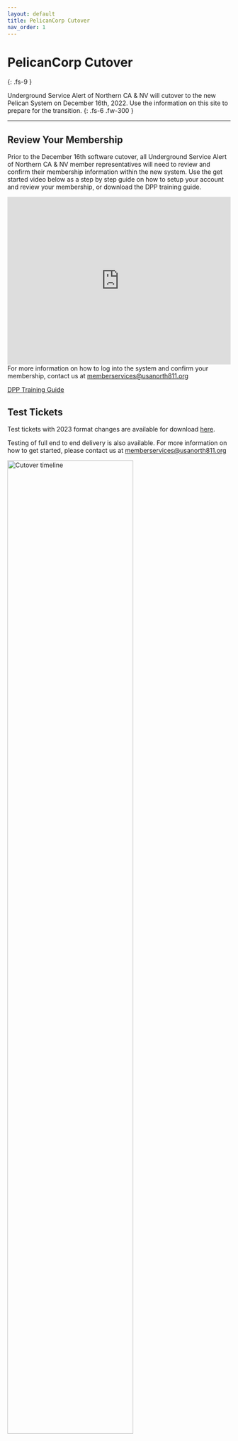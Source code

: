 ```yaml
---
layout: default
title: PelicanCorp Cutover
nav_order: 1
---
```


# PelicanCorp Cutover
{: .fs-9 }

Underground Service Alert of Northern CA & NV will cutover to the new Pelican System on December 16th, 2022. Use the information on this site to prepare for the transition.
{: .fs-6 .fw-300 }

---

## Review Your Membership

Prior to the December 16th software cutover, all Underground Service Alert of Northern CA & NV member representatives will need to review and confirm their membership information within the new system. Use the get started video below as a step by step guide on how to setup your account and review your membership, or download the DPP training guide.
<div style="padding:75% 0 0 0;position:relative;"><iframe src="https://player.vimeo.com/video/755761705?h=581e700307&amp;badge=0&amp;autopause=0&amp;player_id=0&amp;app_id=58479" frameborder="0" allow="autoplay; fullscreen; picture-in-picture" allowfullscreen style="position:absolute;top:0;left:0;width:100%;height:100%;" title="Damage Prevention Portal - Setting up your account"></iframe></div><script src="https://player.vimeo.com/api/player.js"></script>
For more information on how to log into the system and confirm your membership, contact us at <a href="mailto:memberservices@usanorth811.org?subject=DPP%20Login">memberservices@usanorth811.org</a>

<a href="https://usanorth811.github.io/pelicancorp/assets/PDF/MemberRepDPPTrainingDocument.pdf" class="btn mr-4">DPP Training Guide</a>

## Test Tickets
Test tickets with 2023 format changes are available for download [here](/pelicancorp/ticket_delivery/ticket_delivery_options.html). 

Testing of full end to end delivery is also available. For more information on how to get started, please contact us at <a href="mailto:memberservices@usanorth811.org?subject=Test%20Tickets">memberservices@usanorth811.org</a>

<img src="https://usanorth811.org/images/MicrosoftTeams-image-4.png" alt="Cutover timeline" width="75%" > 

# Release Notes

## November 3rd

New
{: .label }
- Created public Positive Response ticket search website
- OnceCallAccess Ruler mapping tool updated to include measured distance in feet in addition to miles.
- System updated to allow for new or unlisted addresses to be processed without verification.
- Updated text on ticket confirmation screen (blue box) in OnceCallAccess
- Changed "name of utility/authority" dropdown to remove word "Remarks" from Non-Member Utility option
- Changed field label from Work Type to Type of Work in step 1

Bug Fixes
{: .label .label-yellow}
- Changed step 3 to correctly populate Town/City/Place for area of interest locations
- Updated state selector drop down in DPP to no longer conflict with Projection / Datum field
- Return Trip ticket type removed from NV
- Return Trip ticket type added to CA
- Ticket status filter bug fixed - DamagePreventionPortal
- Updated station code details to allow for phone numbers with extensions
- Authority viewer updated to repair bug not allowing candidate layers to be seen and confirmed in DamagePreventionPortal
- Bug fixed to allow polygons to be visible in DamagePreventionPortal
- Fixed bug that caused name of utility/authority for "Utility value" to not populate

## September 16

New
{: .label }
- [Ticket examples have been updated and contain 2023 format changes](/pelicancorp/ticket_delivery/ticket_delivery_options.html)


## July 26

New
{: .label }
- [Positive response API documentation was updated](/pelicancorp/positive_response/positive_response.html)


## June 7

New
{: .label }
- [Goodnight Summary examples have been added](/pelicancorp/goodnight_summary.html)


## May 19

New
{: .label }
- [California and Nevada examples have been added to the delivery options](/pelicancorp/ticket_delivery/ticket_delivery_options.html)
- [XML Field Comparison Doc has been added to additional documentation](/pelicancorp/additional_documentation.html)
- [Email Whitelisting information has been added](/pelicancorp/email_whitelisting.html)

Updated
{: .label .label-yellow}
- [Newtin input field comparison doc has been updated](/pelicancorp/additional_documentation.html)
- [Data Structure Guide has been updated](/pelicancorp/data_structure_guide.html)

## April 21

New
{: .label }
- [Legacy format has been added as a ticket delivery option](/pelicancorp/ticket_delivery/legacy.html)

Updated
{: .label .label-yellow}
- [Ticket Delivery examples have been updated](/pelicancorp/ticket_delivery/ticket_delivery_options.html)
- [Data Structure Guide has been updated](/pelicancorp/data_structure_guide.html)

## April 20


New
{: .label }
- [Legacy ticket format has been added to the ticket examples](/pelicancorp/ticket_examples/legacy)

Updated
{: .label .label-yellow }
- [Webhook documentation has been expanded](/pelicancorp/ticket_delivery/webhook.html)
- [Webhook option has been added to the ticket delivery matrix](/pelicancorp/ticket_delivery/ticket_delivery_options.html)
- [Definitions in the ticket example glossary have been expanded.](/pelicancorp/ticket_examples/ticket_examples.html)
- [Excavator ticket example has been moved to the Additional Documentation page](/pelicancorp/additional_documentation.html)

Removed
{: .label .label-red }
- The stand alone excavator example page has been removed (consolidated under additional documentation)

## April 19


New
{: .label }

The following items have been added
- [Ticket delivery options and examples](/pelicancorp/ticket_delivery/ticket_delivery_options.html)
- [Webhook documentation](/pelicancorp/ticket_delivery/webhook.html)  
- [Ticket format examples](/pelicancorp/ticket_examples/ticket_examples.html)
- [Positive response API documentation](/pelicancorp/ticket_examples/ticket_examples.html)
- [Data structure guide](/pelicancorp/data_structure_guide.html)
- [Excavator output example](/pelicancorp/excavator_output.html)
- [Norfield and PelicanCorp terminology comparison](/pelicancorp/additional_documentation.html#norfield-current-system-vs-pelican-new-system-terminology)


<span style="display:none">Underground Service Alert of Northern California and Nevada has partnered with PelicanCorp to create an industry leading notification service, enabling us to provide an intuitive and streamlined process while more efficiently handling rising ticket volumes. Our new partnership with PelicanCorp significantly improves our ability to implement leading technologies that will enhance stakeholder education and reduce damages in California and Nevada. Hosted by PelicanCorp in a high-availability cloud environment, this new solution manages all notification tickets from any location, at any time, by leveraging advanced web and mobile-based technologies.</span>

---

## FAQ

### How to use this site
Although we encourage everyone to review all the information available to them, we understand that certain things must be prioritized. Therefore, using the menu on the left (top right if on mobile), you can jump straight to any topic you need. 

We strongly suggest familiarizing yourself with some of the available ticket delivery options as well as the different formats that can be included. Examples of each format are available to you for testing but some of them may be subject to change. Check back here regularly to ensure that you have the most up to date copy of each example ticket.

### What if I'm not a Utility Member?
Most of the information on this site will not pertain to you, however we still encourage you to familiarize yourself with some of the information found under the "Additional Documentation" page where you will find information about the new ticket output and direct field comparisons to the current system.

### Support or Contact

Not finding what you need, or having trouble with this page? Please contact <a href="mailto:memberservices@usanorth811.org?bcc=caleb.woods@usanorth811.org&subject=PelicanCorp%20Documentation%20Help">memberservices@usanorth811.org</a>

